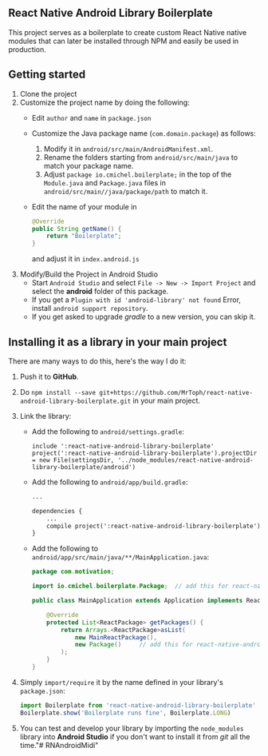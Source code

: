 ## React Native Android Library Boilerplate
This project serves as a boilerplate to create custom React Native native modules that can later be installed through NPM and easily be used in production.

## Getting started
1. Clone the project
2. Customize the project name by doing the following:
    * Edit `author` and `name` in `package.json`
    * Customize the Java package name (`com.domain.package`) as follows:
        1. Modify it in `android/src/main/AndroidManifest.xml`.
        2. Rename the folders starting from `android/src/main/java` to match your package name.
        3. Adjust `package io.cmichel.boilerplate;` in the top of the `Module.java` and `Package.java` files in `android/src/main//java/package/path` to match it.
    * Edit the name of your module in 

        ```java
        @Override
        public String getName() {
            return "Boilerplate";
        }
        ```

        and adjust it in `index.android.js`
3. Modify/Build the Project in Android Studio
    * Start `Android Studio` and select `File -> New -> Import Project` and select the **android** folder of this package.
    * If you get a `Plugin with id 'android-library' not found` Error, install `android support repository`.
    * If you get asked to upgrade _gradle_ to a new version, you can skip it.

## Installing it as a library in your main project
There are many ways to do this, here's the way I do it:

1. Push it to **GitHub**.
2. Do `npm install --save git+https://github.com/MrToph/react-native-android-library-boilerplate.git` in your main project.
3. Link the library:
    * Add the following to `android/settings.gradle`:
        ```
        include ':react-native-android-library-boilerplate'
        project(':react-native-android-library-boilerplate').projectDir = new File(settingsDir, '../node_modules/react-native-android-library-boilerplate/android')
        ```

    * Add the following to `android/app/build.gradle`:
        ```xml
        ...

        dependencies {
            ...
            compile project(':react-native-android-library-boilerplate')
        }
        ```
    * Add the following to `android/app/src/main/java/**/MainApplication.java`:
        ```java
        package com.motivation;

        import io.cmichel.boilerplate.Package;  // add this for react-native-android-library-boilerplate

        public class MainApplication extends Application implements ReactApplication {

            @Override
            protected List<ReactPackage> getPackages() {
                return Arrays.<ReactPackage>asList(
                    new MainReactPackage(),
                    new Package()     // add this for react-native-android-library-boilerplate
                );
            }
        }
        ```
4. Simply `import/require` it by the name defined in your library's `package.json`:

    ```javascript
    import Boilerplate from 'react-native-android-library-boilerplate'
    Boilerplate.show('Boilerplate runs fine', Boilerplate.LONG)
    ```
5. You can test and develop your library by importing the `node_modules` library into **Android Studio** if you don't want to install it from _git_ all the time."# RNAndroidMidi" 
